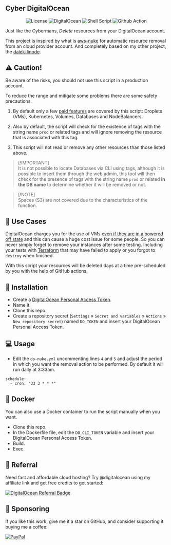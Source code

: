 <h2>Cyber DigitalOcean</h2>

<p align="center">
    <img alt="License" src="https://img.shields.io/badge/License-GPLv3-blue.svg?style=for-the-badge" />
    <img alt="DigitalOcean" src="https://img.shields.io/badge/DigitalOcean-0080FF?logo=digitalocean&logoColor=fff&style=for-the-badge" />
    <img alt="Shell Script" src="https://img.shields.io/badge/Shell_Script-121011?style=for-the-badge&logo=gnu-bash&logoColor=white" />
    <img alt="Github Action " src="https://img.shields.io/badge/GitHub_Actions-2088FF?style=for-the-badge&logo=github-actions&logoColor=white" />
</p>

Just like the Cybermans, _Delete_ resources from your DigitalOcean account.

This project is inspired by what is <a href="https://github.com/rebuy-de/aws-nuke" target="_blank">aws-nuke</a> for automatic resource removal from an cloud provider account. And completely based on my other project, the [dalek-linode](https://github.com/ciro-mota/dalek-linode).

## ⚠️ Caution!

Be aware of the risks, you should not use this script in a production account.

To reduce the range and mitigate some problems there are some safety precautions:

1. By default only a few [paid features](https://www.digitalocean.com/pricing) are covered by this script: Droplets (VMs), Kubernetes, Volumes, Databases and NodeBalancers.

2. Also by default, the script will check for the existence of tags with the string name `prod` or related tags and will ignore removing the resource that is associated with this tag.

3. This script will not read or remove any other resources than those listed above.

> [!IMPORTANT]\
> It is not possible to locate Databases via CLI using tags, although it is possible to insert them through the web admin, this tool will then check for the presence of tags with the string name `prod` or related **in the DB name** to determine whether it will be removed or not.

> [!NOTE]\
> Spaces (S3) are not covered due to the characteristics of the function.

## 💸 Use Cases

DigitalOcean charges you for the use of VMs [even if they are in a powered off state](https://www.digitalocean.com/pricing/droplets#general-faq) and this can cause a huge cost issue for some people. So you can never simply forget to remove your instances after some testing. Including your tests with [Terraform](https://www.terraform.io/) that may have failed to apply or you forgot to `destroy` when finished.

With this script your resources will be deleted days at a time pre-scheduled by you with the help of GitHub actions.

## 🚀 Installation

- Create a [DigitalOcean Personal Access Token](https://docs.digitalocean.com/reference/api/create-personal-access-token/).
- Name it.
- Clone this repo.
- Create a repository secret (`Settings` » `Secret and variables` » `Actions` » `New repository secret`) named `DO_TOKEN` and insert your DigitalOcean Personal Access Token.

## 💻 Usage

- Edit the `do-nuke.yml` uncommenting lines `4` and `5` and adjust the period in which you want the removal action to be performed. By default it will run daily at 3:33am.

```
schedule:
  - cron: "33 3 * * *"
```

## 🐳 Docker

You can also use a Docker container to run the script manually when you want.

- Clone this repo.
- In the Dockerfile file, edit the `DO_CLI_TOKEN` variable and insert your DigitalOcean Personal Access Token.
- Build.
- Exec.

## 🤝 Referral

Need fast and affordable cloud hosting? Try @digitalocean using my affiliate link and get free credits to get started:

[![DigitalOcean Referral Badge](https://web-platforms.sfo2.cdn.digitaloceanspaces.com/WWW/Badge%201.svg)](https://www.digitalocean.com/?refcode=0f7a4359d994&utm_campaign=Referral_Invite&utm_medium=Referral_Program&utm_source=badge)

## 🎁 Sponsoring

If you like this work, give me it a star on GitHub, and consider supporting it buying me a coffee:

[![PayPal](https://img.shields.io/badge/PayPal-00457C?style=for-the-badge&logo=paypal&logoColor=white)](https://www.paypal.com/donate/?business=VUS6R8TX53NTS&no_recurring=0&currency_code=USD)
